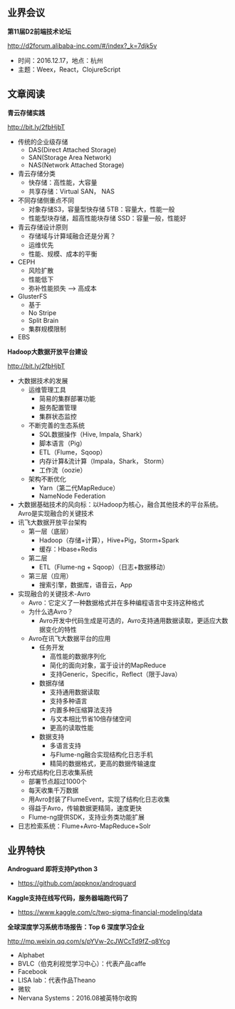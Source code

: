 ## 业界会议


**第11届D2前端技术论坛**

http://d2forum.alibaba-inc.com/#/index?_k=7djk5v
* 时间：2016.12.17，地点：杭州
* 主题：Weex，React，ClojureScript


## 文章阅读


**青云存储实践**

http://bit.ly/2fbHjbT
* 传统的企业级存储
   * DAS(Direct Attached Storage)
   * SAN(Storage Area Network)
   * NAS(Network Attached Storage)
* 青云存储分类
   * 快存储：高性能，大容量
   * 共享存储：Virtual SAN， NAS
* 不同存储侧重点不同
   * 对象存储S3，容量型快存储 5TB：容量大，性能一般
   * 性能型块存储，超高性能块存储 SSD：容量一般，性能好
* 青云存储设计原则
   * 存储域与计算域融合还是分离？
   * 运维优先
   * 性能、规模、成本的平衡
* CEPH
   * 风险扩散
   * 性能低下
   * 弥补性能损失 —> 高成本
* GlusterFS
   * 基于 
   * No Stripe
   * Split Brain
   * 集群规模限制
*  EBS


**Hadoop大数据开放平台建设**

http://bit.ly/2fbHjbT
* 大数据技术的发展
   * 运维管理工具
      * 简易的集群部署功能
      * 服务配置管理
      * 集群状态监控
   * 不断完善的生态系统
      * SQL数据操作（Hive, Impala, Shark）
      * 脚本语言（Pig）
      * ETL（Flume，Sqoop）
      * 内存计算&流计算（Impala，Shark， Storm）
      * 工作流（oozie）
   * 架构不断优化
      * Yarn（第二代MapReduce）
      * NameNode Federation
* 大数据基础技术的风向标：以Hadoop为核心，融合其他技术的平台系统。Avro是实现融合的关键技术
* 讯飞大数据开放平台架构
   * 第一层（底层）
      * Hadoop（存储+计算），Hive+Pig，Storm+Spark
      * 缓存：Hbase+Redis
   * 第二层
      * ETL（Flume-ng + Sqoop）（日志+数据移动）
   * 第三层（应用）
      * 搜索引擎，数据库，语音云，App
* 实现融合的关键技术-Avro
   * Avro：它定义了一种数据格式并在多种编程语言中支持这种格式
   * 为什么选Avro？
      * Avro开发中代码生成是可选的，Avro支持通用数据读取，更适应大数据变化的特性
   * Avro在讯飞大数据平台的应用
      * 任务开发
         * 高性能的数据序列化
         * 简化的面向对象，富于设计的MapReduce
         * 支持Generic，Specific，Reflect（限于Java）
      * 数据存储
         * 支持通用数据读取
         * 支持多种语言
         * 内置多种压缩算法支持
         * 与文本相比节省10倍存储空间
         * 更高的读取性能
      * 数据支持
         * 多语言支持
         * 与Flume-ng融合实现结构化日志手机
         * 精简的数据格式，更高的数据传输速度
* 分布式结构化日志收集系统
   * 部署节点超过1000个
   * 每天收集千万数据
   * 用Avro封装了FlumeEvent，实现了结构化日志收集
   * 得益于Avro，传输数据更精简，速度更快
   * Flume-ng提供SDK，支持业务类功能扩展
* 日志检索系统：Flume+Avro-MapReduce+Solr


## 业界特快


**Androguard 即将支持Python 3**

* https://github.com/appknox/androguard


**Kaggle支持在线写代码，服务器端跑代码了**

* https://www.kaggle.com/c/two-sigma-financial-modeling/data


**全球深度学习系统市场报告：Top 6 深度学习企业**

http://mp.weixin.qq.com/s/pYVw-2cJWCcTd9fZ-q8Ycg
* Alphabet
* BVLC（伯克利视觉学习中心）：代表产品caffe
* Facebook
* LISA lab：代表作品Theano 
* 微软
* Nervana Systems：2016.08被英特尔收购


